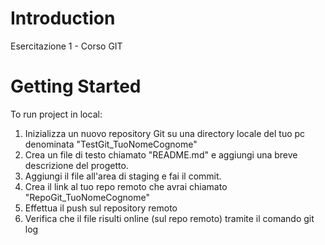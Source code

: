 # Introduction
Esercitazione 1 - Corso GIT

# Getting Started
To run project in local:
1. Inizializza un nuovo repository Git su una directory locale del tuo pc denominata "TestGit_TuoNomeCognome"
2. Crea un file di testo chiamato "README.md" e aggiungi una breve descrizione del progetto.
3. Aggiungi il file all'area di staging e fai il commit.
4. Crea il link al tuo repo remoto che avrai chiamato "RepoGit_TuoNomeCognome"
5. Effettua il push sul repository remoto
6. Verifica che il file risulti online (sul repo remoto) tramite il comando git log
